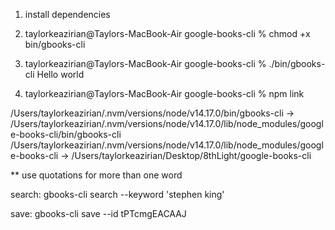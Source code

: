1. install dependencies
2. taylorkeazirian@Taylors-MacBook-Air google-books-cli % chmod +x bin/gbooks-cli

3. taylorkeazirian@Taylors-MacBook-Air google-books-cli % ./bin/gbooks-cli
Hello world
4. taylorkeazirian@Taylors-MacBook-Air google-books-cli % npm link

/Users/taylorkeazirian/.nvm/versions/node/v14.17.0/bin/gbooks-cli -> /Users/taylorkeazirian/.nvm/versions/node/v14.17.0/lib/node_modules/google-books-cli/bin/gbooks-cli
/Users/taylorkeazirian/.nvm/versions/node/v14.17.0/lib/node_modules/google-books-cli -> /Users/taylorkeazirian/Desktop/8thLight/google-books-cli

** use quotations for more than one word

search: gbooks-cli search --keyword 'stephen king'

save: gbooks-cli save --id tPTcmgEACAAJ